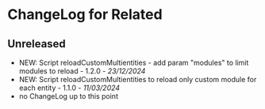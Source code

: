 # ChangeLog for Related

## Unreleased
- NEW: Script reloadCustomMultientities - add param "modules" to limit modules to reload - 1.2.0 - *23/12/2024*
- NEW: Script reloadCustomMultientities to reload only custom module for each entity - 1.1.0 - *11/03/2024*
- no ChangeLog up to this point
